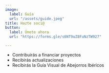 ```yaml
---
image: 
  label: Guía
  url: "/assets/guide.jpeg"
title: Hazte soci@
button:
  label: Únete ahora
  url: "https://forms.gle/s6NT9uZ8FuNzTW927"

---
```


- Contribuirás a financiar proyectos
- Recibirás actualizaciones 
- Recibirás la Guía Visual de Abejorros Ibéricos